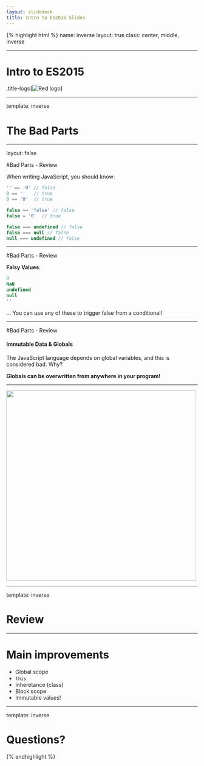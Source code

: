 ```yaml
---
layout: slidedeck
title: Intro to ES2015 Slides
---
```


{% highlight html %}
name: inverse
layout: true
class: center, middle, inverse

---

# Intro to ES2015

.title-logo[![Red logo](/public/img/red-logo-white.svg)]

---
template: inverse

# The Bad Parts

---
layout: false

#Bad Parts - Review

When writing JavaScript, you should know:

```js
'' == '0' // false
0 == ''   // true
0 == '0'  // true

false == 'false' // false
false = '0'  // true

false === undefined // false
false === null // false
null === undefined // false
```
---
#Bad Parts - Review

**Falsy Values**:

```js
0
NaN
undefined
null
''
```
... You can use any of these to trigger false from a conditional!

---

#Bad Parts - Review

#### Immutable Data & Globals

The JavaScript language depends on global variables, and this is considered bad.
Why?

**Globals can be overwritten from anywhere in your program!**

---

<img width="500" src="http://pre05.deviantart.net/ce84/th/pre/i/2013/105/f/7/genius_in_hd_by_lemmino-d61sxub.png"/>

---
template: inverse

# Review

<!-- - End this section with block-scope and `this`
- Transition to ES2015 with premise: Making JavaScript Better
- Mention JavaScript is highly transitional, and this is causing problems we'll see with React. -->

---

# Main improvements

- Global scope
- `this`
- Inheretance (class)
- Block scope
- Immutable values!

---

template: inverse

# Questions?

{% endhighlight %}

